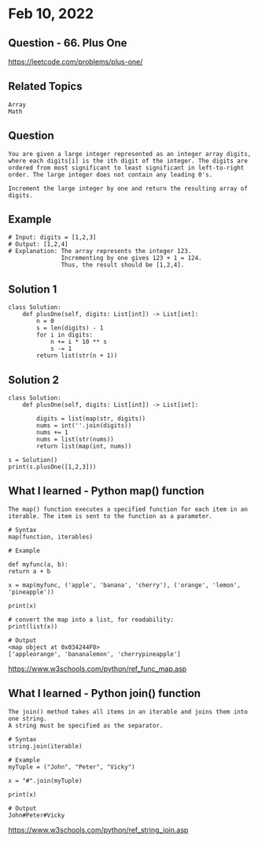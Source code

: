 # Feb 10, 2022
## Question - 66. Plus One
https://leetcode.com/problems/plus-one/

## Related Topics
    Array
    Math

## Question

    You are given a large integer represented as an integer array digits, where each digits[i] is the ith digit of the integer. The digits are ordered from most significant to least significant in left-to-right order. The large integer does not contain any leading 0's.

    Increment the large integer by one and return the resulting array of digits.

## Example

    # Input: digits = [1,2,3]
    # Output: [1,2,4]
    # Explanation: The array represents the integer 123.
                   Incrementing by one gives 123 + 1 = 124.
                   Thus, the result should be [1,2,4].


## Solution 1 
```
class Solution:
    def plusOne(self, digits: List[int]) -> List[int]:
        n = 0
        s = len(digits) - 1
        for i in digits:
            n += i * 10 ** s
            s -= 1
        return list(str(n + 1))
```

## Solution 2
```
class Solution:
    def plusOne(self, digits: List[int]) -> List[int]:
    
        digits = list(map(str, digits))
        nums = int(''.join(digits))
        nums += 1
        nums = list(str(nums))
        return list(map(int, nums))

s = Solution()
print(s.plusOne([1,2,3]))
```

## What I learned - Python map() function

    The map() function executes a specified function for each item in an iterable. The item is sent to the function as a parameter.

```
# Syntax
map(function, iterables)
```

```
# Example

def myfunc(a, b):
return a + b

x = map(myfunc, ('apple', 'banana', 'cherry'), ('orange', 'lemon', 'pineapple'))

print(x)

# convert the map into a list, for readability:
print(list(x))

# Output
<map object at 0x034244F0>
['appleorange', 'bananalemon', 'cherrypineapple']
```

https://www.w3schools.com/python/ref_func_map.asp


## What I learned - Python join() function
    
    The join() method takes all items in an iterable and joins them into one string.
    A string must be specified as the separator.

```
# Syntax 
string.join(iterable)
```

```
# Example
myTuple = ("John", "Peter", "Vicky")

x = "#".join(myTuple)

print(x)

# Output
John#Peter#Vicky
```

https://www.w3schools.com/python/ref_string_join.asp